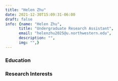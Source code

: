 ```yaml
---
title: "Helen Zhu"
date: 2021-12-30T15:09:31-06:00
draft: false
info: {name: "Helen Zhu",
      title: "Undergraduate Research Assistant",
      email: "helenzhu2025@u.northwestern.edu",
      description: "",
      img: "",}
---
```


### Education


### Research Interests

[comment]: <> (### Selected Publications)
